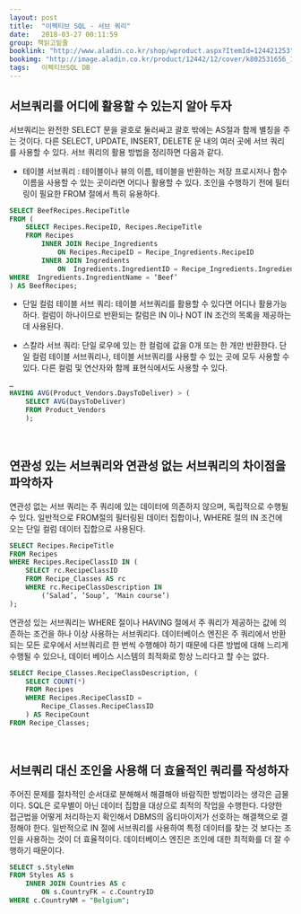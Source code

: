 ```yaml
---
layout: post
title:  "이펙티브 SQL - 서브 쿼리"
date:   2018-03-27 00:11:59
group: 책읽고밑줄
booklink: "http://www.aladin.co.kr/shop/wproduct.aspx?ItemId=124421253"
bookimg: "http://image.aladin.co.kr/product/12442/12/cover/k802531656_1.jpg"
tags:   이펙티브SQL DB
---
```


## 서브쿼리를 어디에 활용할 수 있는지 알아 두자

서브쿼리는 완전한 SELECT 문을 괄호로 둘러싸고 괄호 밖에는 AS절과 함께 별칭을 주는 것이다. 다른 SELECT, UPDATE, INSERT, DELETE 문 내의 여러 곳에 서브 쿼리를 사용할 수 있다.  서브 쿼리의 활용 방법을 정리하면 다음과 같다. 

- 테이블 서브쿼리 : 테이블이나 뷰의 이름, 테이블을 반환하는 저장 프로시저나 함수 이름을 사용할 수 있는 곳이라면 어디나 활용할 수 있다. 조인을 수행하기 전에 필터링이 필요한 FROM 절에서 특히 유용하다. 

```sql
SELECT BeefRecipes.RecipeTitle
FROM (
    SELECT Recipes.RecipeID, Recipes.RecipeTitle
    FROM Recipes
        INNER JOIN Recipe_Ingredients
            ON Recipes.RecipeID = Recipe_Ingredients.RecipeID 
        INNER JOIN Ingredients
            ON  Ingredients.IngredientID = Recipe_Ingredients.IngredientID
WHERE  Ingredients.IngredientName = ‘Beef’
) AS BeefRecipes;
```

- 단일 컬럼 테이블 서브 쿼리: 테이블 서브쿼리를 활용할 수 있다면 어디나 활용가능하다. 컬럼이 하나이므로 반환되는 칼럼은 IN 이나 NOT IN 조건의 목록을 제공하는 데 사용된다. 

- 스칼라 서브 쿼리: 단일 로우에 있는 한 컬럼에 값을 0개 또는 한 개만 반환한다. 단일 컬럼 테이블 서브쿼리나, 테이블 서브쿼리를 사용할 수 있는 곳에 모두 사용할 수 있다. 다른 컬럼 및 연산자와 함께 표현식에서도 사용할 수 있다. 

```sql
…
HAVING AVG(Product_Vendors.DaysToDeliver) > (
    SELECT AVG(DaysToDeliver)
    FROM Product_Vendors
    );
```

<br/>

## 연관성 있는 서브쿼리와 연관성 없는 서브쿼리의 차이점을 파악하자

연관성 없는 서브 쿼리는 주 쿼리에 있는 데이터에 의존하지 않으며, 독립적으로 수행될 수 있다. 일반적으로 FROM절의 필터링된 데이터 집합이나, WHERE 절의 IN 조건에 오는 단일 컬럼 데이터 집합으로 사용된다.
```sql
SELECT Recipes.RecipeTitle
FROM Recipes
WHERE Recipes.RecipeClassID IN (
    SELECT rc.RecipeClassID
    FROM Recipe_Classes AS rc
    WHERE rc.RecipeClassDescription IN 
        (’Salad’, ’Soup’, ‘Main course’)
);
```

연관성 있는 서브쿼리는 WHERE 절이나 HAVING 절에서 주 쿼리가 제공하는 값에 의존하는 조건을 하나 이상 사용하는 서브쿼리다. 데이터베이스 엔진은 주 쿼리에서 반환되는 모든 로우에서 서브쿼리르 한 번씩 수행해야 하기 때문에 다른 방법에 대해 느리게 수행될 수 있으나, 데이터 베이스 시스템의 최적화로 항상 느리다고 할 수는 없다. 

```sql
SELECT Recipe_Classes.RecipeClassDescription, (
    SELECT COUNT(*)
    FROM Recipes
    WHERE Recipes.RecipeClassID =
        Recipe_Classes.RecipeClassID
    ) AS RecipeCount
FROM Recipe_Classes;
```
<br/>

## 서브쿼리 대신 조인을 사용해 더 효율적인 쿼리를 작성하자

주어진 문제를 절차적인 순서대로 분해해서 해결해야 바람직한 방법이라는 생각은 금물이다. SQL은 로우별이 아닌 데이터 집합을 대상으로 최적의 작업을 수행한다. 다양한 접근법을 어떻게 처리하는지 확인해서 DBMS의 옵티마이저가 선호하는 해결책으로 결정해야 한다. 일반적으로 IN 절에 서브쿼리를 사용하여 특정 데이터를 찾는 것 보다는 조인을 사용하는 것이 더 효율적이다. 데이터베이스 엔진은 조인에 대한 최적화를 더 잘 수행하기 때문이다. 
```sql
SELECT s.StyleNm
FROM Styles AS s
    INNER JOIN Countries AS c
        ON s.CountryFK = c.CountryID
WHERE c.CountryNM = "Belgium";
```

<br/>